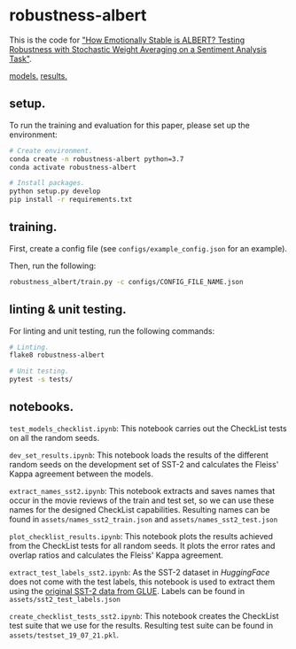 # robustness-albert

This is the code for ["How Emotionally Stable is ALBERT? Testing Robustness with 
Stochastic Weight Averaging on a Sentiment Analysis Task"](https://aclanthology.org/2021.eval4nlp-1.3/).

[models.](https://surfdrive.surf.nl/files/index.php/s/Y3Jy8iEeO7DlFYM) [results.](https://surfdrive.surf.nl/files/index.php/s/phzgS2fQecv7xLh)

## setup. 
To run the training and evaluation for this paper, please set up the environment: 
```bash 
# Create environment.
conda create -n robustness-albert python=3.7
conda activate robustness-albert

# Install packages.
python setup.py develop
pip install -r requirements.txt
```

## training.
First, create a config file (see `configs/example_config.json` for an example). 

Then, run the following:
```bash
robustness_albert/train.py -c configs/CONFIG_FILE_NAME.json
```

## linting & unit testing. 
For linting and unit testing, run the following commands: 
```bash
# Linting.
flake8 robustness-albert

# Unit testing. 
pytest -s tests/
```

## notebooks.
`test_models_checklist.ipynb`: This notebook carries out the CheckList tests on 
all the random seeds. 

`dev_set_results.ipynb`: This notebook loads the results of the different random seeds
 on the development set of SST-2 and calculates the Fleiss' Kappa agreement between 
 the models.
 
 `extract_names_sst2.ipynb`: This notebook extracts and saves names that occur in the
 movie reviews of the train and test set, so we can use these names for the designed 
 CheckList capabilities. Resulting names can be found in `assets/names_sst2_train.json`
 and `assets/names_sst2_test.json`
 
 `plot_checklist_results.ipynb`: This notebook plots the results achieved from the 
 CheckList tests for all random seeds. It plots the error rates and overlap ratios and 
 calculates the Fleiss' Kappa agreement.
 
 `extract_test_labels_sst2.ipynb`: As the SST-2 dataset in _HuggingFace_ does not come with the 
 test labels, this notebook is used to extract them using the [original SST-2 data from
 GLUE](https://gluebenchmark.com/tasks). 
 Labels can be found in `assets/sst2_test_labels.json`
 
 `create_checklist_tests_sst2.ipynb`: This notebook creates the CheckList test suite that we use for 
 the results. Resulting test suite can be found in `assets/testset_19_07_21.pkl`.
